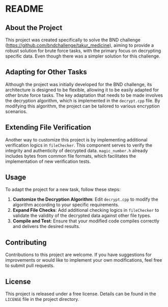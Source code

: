 # README

## About the Project

This project was created specifically to solve the BND challenge (https://github.com/bndchallenge/takur_medicine), aiming to provide a robust solution for brute force tasks, with the primary focus on decrypting specific data. Even though there was a simpler solution for this challenge.

## Adapting for Other Tasks

Although the project was initially developed for the BND challenge, its architecture is designed to be flexible, allowing it to be easily adapted for other brute force tasks. The key adaptation that needs to be made involves the decryption algorithm, which is implemented in the `decrypt.cpp` file. By modifying this algorithm, the project can be tailored to various encryption scenarios.

## Extending File Verification

Another way to customize this project is by implementing additional verification logics in `fileChecker`. This component serves to verify the integrity and authenticity of decrypted data. `magic_number.h` already includes bytes from common file formats, which facilitates the implementation of new verification tests.

## Usage

To adapt the project for a new task, follow these steps:

1. **Customize the Decryption Algorithm**: Edit `decrypt.cpp` to modify the algorithm according to your specific requirements.
2. **Expand File Checks**: Add additional checking logics in `fileChecker` to validate the validity of the decrypted data against other file types.
3. **Compile and Test**: Ensure that your modified code compiles correctly and delivers the desired results.

## Contributing

Contributions to this project are welcome. If you have suggestions for improvements or would like to implement your own modifications, feel free to submit pull requests.

## License

This project is released under a free license. Details can be found in the `LICENSE` file in the project directory.
